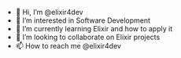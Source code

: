 - 👋 Hi, I’m @elixir4dev
- 👀 I’m interested in Software Development
- 🌱 I’m currently learning Elixir and how to apply it 
- 💞️ I’m looking to collaborate on Elixir projects
- 📫 How to reach me @elixir4dev

<!---
elixir4dev/elixir4dev is a ✨ special ✨ repository because its `README.md` (this file) appears on your GitHub profile.
You can click the Preview link to take a look at your changes.
--->
